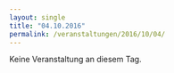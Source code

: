 ```yaml
---
layout: single
title: "04.10.2016"
permalink: /veranstaltungen/2016/10/04/
---
```


Keine Veranstaltung an diesem Tag.
